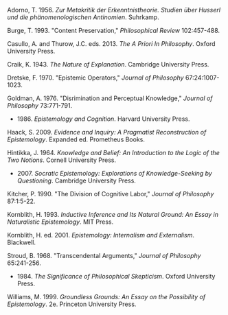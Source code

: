 Adorno, T. 1956. *Zur Metakritik der Erkenntnistheorie. Studien über Husserl und die phänomenologischen Antinomien*. Suhrkamp.

Burge, T. 1993. "Content Preservation," *Philosophical Review* 102:457-488.

Casullo, A. and Thurow, J.C. eds. 2013. *The A Priori In Philosophy*. Oxford University Press.

Craik, K. 1943. *The Nature of Explanation*. Cambridge University Press.

Dretske, F. 1970. "Epistemic Operators," *Journal of Philosophy* 67:24:1007-1023.

Goldman, A. 1976. "Disrimination and Perceptual Knowledge," *Journal of Philosophy* 73:771-791.
* 1986\. *Epistemology and Cognition*. Harvard University Press.

Haack, S. 2009. *Evidence and Inquiry: A Pragmatist Reconstruction of Epistemology*. Expanded ed. Prometheus Books.

Hintikka, J. 1964. *Knowledge and Belief: An Introduction to the Logic of the Two Notions*. Cornell University Press.
* 2007\. *Socratic Epistemology: Explorations of Knowledge-Seeking by Questioning*. Cambridge University Press.

Kitcher, P. 1990. "The Division of Cognitive Labor," *Journal of Philosophy* 87:1:5-22.

Kornblith, H. 1993. *Inductive Inference and Its Natural Ground: An Essay in Naturalistic Epistemology*. MIT Press.

Kornblith, H. ed. 2001. *Epistemology: Internalism and Externalism*. Blackwell.

Stroud, B. 1968. "Transcendental Arguments," *Journal of Philosophy* 65:241-256.
* 1984\. *The Significance of Philosophical Skepticism*. Oxford University Press.

Williams, M. 1999. *Groundless Grounds: An Essay on the Possibility of Epistemology*. 2e. Princeton University Press.
